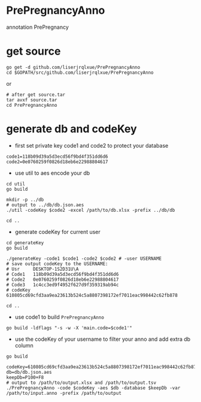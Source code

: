 # PrePregnancyAnno
annotation PrePregnancy

# get source
```
go get -d github.com/liserjrqlxue/PrePregnancyAnno
cd $GOPATH/src/github.com/liserjrqlxue/PrePregnancyAnno
```
or
```
# after get source.tar
tar avxf source.tar
cd PrePregnancyAnno
```
# generate db and codeKey
* first set private key code1 and code2 to protect your database
```
code1=118b09d39a5d3ecd56f9bd4f351dd6d6
code2=0e0760259f0826d18eb6e22988804617
```
* use util to aes encode your db
```
cd util
go build

mkdir -p ../db
# output to ../db/db.json.aes
./util -codeKey $code2 -excel /path/to/db.xlsx -prefix ../db/db

cd ..
```
* generate codeKey for current user
```
cd generateKey
go build

./generateKey -code1 $code1 -code2 $code2 # -user USERNAME
# save output codeKey to the USERNAME:
# Usr     DESKTOP-1S2D31U\A
# Code1   118b09d39a5d3ecd56f9bd4f351dd6d6
# Code2   0e0760259f0826d18eb6e22988804617
# Code3   1c4cc3ed9f4952f627d9f359319ab94c
# codeKey 610805cd69cfd3aa9ea23613b524c5a8807398172ef7011eac998442c62fb878

cd ..
```
* use code1 to build `PrePregnancyAnno`
```
go build -ldflags "-s -w -X 'main.code=$code1'"
```
* use the codeKey of your username to filter your anno and add extra db column 
```
go build

codeKey=610805cd69cfd3aa9ea23613b524c5a8807398172ef7011eac998442c62fb878
db=db/db.json.aes
keepDb=P100+F8
# output to /path/to/output.xlsx and /path/to/output.tsv
./PrePregnancyAnno -code $codeKey -aes $db -database $keepDb -var /path/to/input.anno -prefix /path/to/output
```
